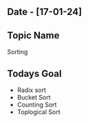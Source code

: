 ## Date - [17-01-24]

## Topic Name

Sorting

## Todays Goal

* Radix sort
* Bucket Sort
* Counting Sort
* Toplogical Sort
